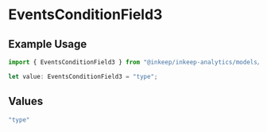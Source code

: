 # EventsConditionField3

## Example Usage

```typescript
import { EventsConditionField3 } from "@inkeep/inkeep-analytics/models/components";

let value: EventsConditionField3 = "type";
```

## Values

```typescript
"type"
```